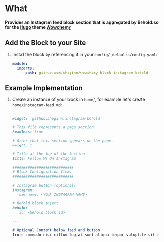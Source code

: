 # What

**Provides an [Instagram](https://instagram.com) feed block section that is aggregated by [Behold.so](https://behold.so) for the [Hugo](https://gohugo.io) theme [Wowchemy](https://wowchemy.com)**

## Add the Block to your Site

1. Install the block by referencing it in your `config/_defaults/config.yaml`:

   ```yaml
   module:
     imports:
       - path: github.com/shoginn/wowchemy-block-instagram-behold
   ```

## Example Implementation

1. Create an instance of your block in `home/`, for example let's create `home/instagram-feed.md`:

   ```markdown
   ---
   widget: 'github.shoginn.instagram-behold'

   # This file represents a page section.
   headless: true

   # Order that this section appears on the page.
   weight: 1

   # Title at the top of the Section
   title: Follow Me On Instagram

   ############################
   # Block Configuration Items
   ############################

   # Instagram button (optional)
   instagram:
      username: <YOUR INSTAGRAM NAME>
   
   # Behold block inject
   behold:
      id: <behold block id>

   ---
   
   # Optional Content below feed and button
   Irure commodo nisi cillum fugiat sunt aliqua tempor voluptate sit reprehenderit cupidatat commodo.
   ```
